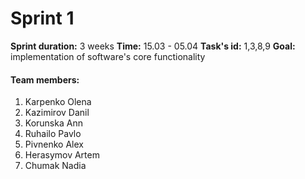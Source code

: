 # Sprint 1 #
**Sprint duration:** 3 weeks
**Time:** 15.03 - 05.04
**Task's id:** 1,3,8,9
**Goal:** implementation of software's core functionality
#### Team members:
1. Karpenko Olena
2. Kazimirov Danil
3. Korunska Ann
4. Ruhailo Pavlo
5. Pivnenko Alex
6. Herasymov Artem
7. Chumak Nadia